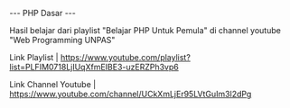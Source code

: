--- PHP Dasar ---

Hasil belajar dari playlist "Belajar PHP Untuk Pemula" di channel youtube "Web Programming UNPAS"

Link Playlist | https://www.youtube.com/playlist?list=PLFIM0718LjIUqXfmEIBE3-uzERZPh3vp6

Link Channel Youtube | https://www.youtube.com/channel/UCkXmLjEr95LVtGuIm3l2dPg

